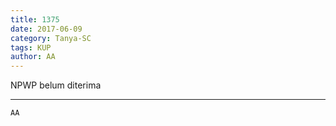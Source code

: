 ```yaml
---
title: 1375
date: 2017-06-09
category: Tanya-SC
tags: KUP
author: AA
---
```


NPWP belum diterima

---



`AA`
